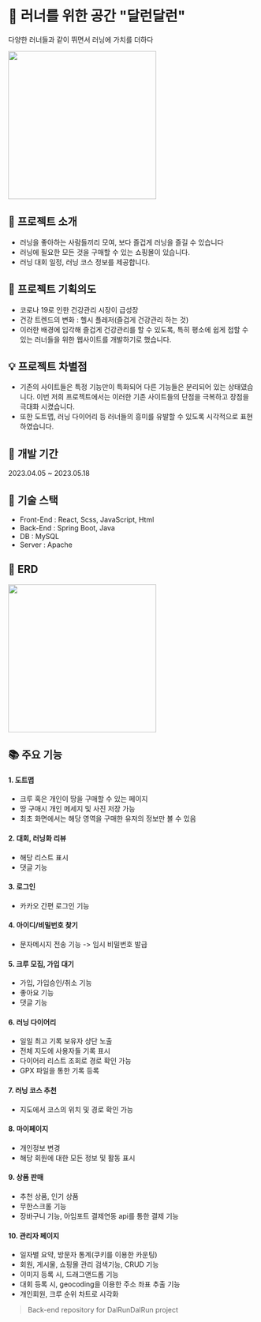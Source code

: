 # 🏃 러너를 위한 공간 "달런달런"

다양한 러너들과 같이 뛰면서 러닝에 가치를 더하다

<img src='https://github.com/AnSeonJeong/final-dalrun-front/assets/98884055/7f83a457-c7d0-4b39-8b82-81b7843be12b' width=300px text-align='center' />

<br>

## 📄 프로젝트 소개
- 러닝을 좋아하는 사람들끼리 모여, 보다 즐겁게 러닝을 즐길 수 있습니다
- 러닝에 필요한 모든 것을 구매할 수 있는 쇼핑몰이 있습니다.
- 러닝 대회 일정, 러닝 코스 정보를 제공합니다.

## 🎯 프로젝트 기획의도
- 코로나 19로 인한 건강관리 시장이 급성장 
- 건강 트렌드의 변화 : 헬시 플레저(즐겁게 건강관리 하는 것)
- 이러한 배경에 입각해 즐겁게 건강관리를 할 수 있도록, 특히 평소에 쉽게 접할 수 있는 러너들을 위한 웹사이트를 개발하기로 했습니다.

## 💡 프로젝트 차별점
- 기존의 사이트들은 특정 기능만이 특화되어 다른 기능들은 분리되어 있는 상태였습니다. 이번 저희 프로젝트에서는 이러한 기존 사이트들의 단점을 극복하고 장점을 극대화 시켰습니다.
- 또한 도트맵, 러닝 다이어리 등 러너들의 흥미를 유발할 수 있도록 시각적으로 표현하였습니다.

## 📅 개발 기간
2023.04.05 ~ 2023.05.18

## 🔧 기술 스택
- Front-End : React, Scss, JavaScript, Html
- Back-End : Spring Boot, Java
- DB : MySQL
- Server : Apache

## 🔭 ERD
<img src='https://github.com/XCEVOR/final-dalrun-back/assets/97342269/2cf6100b-70ea-4cc1-9878-e23ba6aaa54b' width=300px text-align='center' />

<br>

## 📚 주요 기능
#### 1. 도트맵 
- 크루 혹은 개인이 땅을 구매할 수 있는 페이지 
- 땅 구매시 개인 메세지 및 사진 저장 가능
- 최초 화면에서는 해당 영역을 구매한 유저의 정보만 볼 수 있음
#### 2. 대회, 러닝화 리뷰
- 해당 리스트 표시
- 댓글 기능
#### 3. 로그인 
- 카카오 간편 로그인 기능
#### 4. 아이디/비밀번호 찾기
- 문자메시지 전송 기능 -> 임시 비밀번호 발급
#### 5. 크루 모집, 가입 대기
- 가입, 가입승인/취소 기능
- 좋아요 기능
- 댓글 기능
#### 6. 러닝 다이어리
- 일일 최고 기록 보유자 상단 노출
- 전체 지도에 사용자들 기록 표시
- 다이어리 리스트 조회로 경로 확인 가능
- GPX 파일을 통한 기록 등록
#### 7. 러닝 코스 추천
- 지도에서 코스의 위치 및 경로 확인 가능
#### 8. 마이페이지
- 개인정보 변경
- 해당 회원에 대한 모든 정보 및 활동 표시
#### 9. 상품 판매
- 추천 상품, 인기 상품
- 무한스크롤 기능
- 장바구니 기능, 아임포트 결제연동 api를 통한 결제 기능
#### 10. 관리자 페이지
- 일자별 요약, 방문자 통계(쿠키를 이용한 카운팅)
- 회원, 게시물, 쇼핑몰 관리 검색기능, CRUD 기능
- 이미지 등록 시, 드래그앤드롭 기능
- 대회 등록 시, geocoding을 이용한 주소 좌표 추출 기능
- 개인회원, 크루 순위 차트로 시각화
 
   



> Back-end repository for DalRunDalRun project
